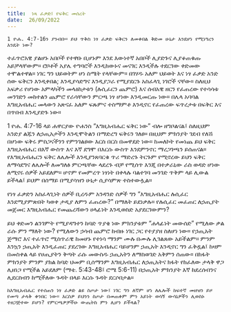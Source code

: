 ```yaml
---
title:  ነጻ ፈቃድ፤ የፍቅር መሰረት
date:  26/09/2022
---
```


`1 ዮሐ. 4:7-16ን ያንብቡ። ይህ ጥቅስ ነፃ ፈቃድ ፍቅርን ለመቀበል ቅድመ ሁኔታ እንደሆነ የሚነግረን እንዴት ነው?`

ተፈጥሮአዊ ያልሆኑ አበቦች የተዋቡ ቢሆኑም እንደ እውነተኛ አበቦች ሊያድጉና ሊያቆጠቁጡ አይቻላቸውም። ሮቦቶች አያሌ ተግባሮች እንዲከውኑና መናገር እንዲችሉ ተደርገው ቀድመው ተሞልተዋል። ነገር ግን ህይወትም ሆነ ስሜት የላቸውም። በገሃዱ አለም ህይወት እና ነፃ ፈቃድ አንድ ሰው ፍቅርን እንዲቀበል; እንዲያሳድግና እንዲያጋራ የሚያደርጉ አስፈላጊ ነገሮች ናቸው። ስለዚህ አፍቃሪ የሆነው አምላካችን መላዕክታቱን (ሉሲፈርን ጨምሮ) እና ሰብአዊ ዘርን የፈጠረው የተሳሳቱ መንገድን መከተልን ጨምሮ የራሳቸውን ምርጫ ነፃ ሆነው እንዲመርጡ ነው። በሌላ አባባል እግዚአብሔር መላውን አጽናፈ አለም ፍጹምና ተስማምቶ እንዲኖር የፈጠረው ፍጥረታቱ በፍቅር እና በጥበብ እንዲያድጉ ነው።

1 ዮሐ. 4:7-16 ላይ ሐዋርያው ዮሐንስ “እግዚአብሔር ፍቅር ነው” ብሎ ዘግቦልናል፤ ስለዚህም አንድያ ልጁን ለኃጢአታችን እንዲሞትልን በማድረግ ፍቅሩን ገለፀ። በዚህም ምክንያት ገደብ የለሽ በሆነው ፍቅሩ ምስጋናችንን የምንገልፀው እርስ በርስ በመዋደድ ነው። ከመለኮት የመነጨ ይህ ፍቅር እግዚአብሔር በእኛ ውስጥ እና እኛ ደግሞ በእርሱ ውስጥ እንደምንኖር ማረጋገጫን ይሰጠናል። የእግዚአብሔርን ፍቅር ለሌሎች እንዲያንጸባርቁ ጥሪ ማድረጉ ትርጉም የሚኖረው ይህን ፍቅር ለማሳደግና ለሌሎች ለመግለፅ ምርጫቸው ላደረጉ ብቻ የሚሰጥ እንጂ በተቃራኒው ራስ ወዳድ ሆነው ለሚኖሩ ሰዎች አይደለም። ሆኖም የመምረጥ ነፃነት በቀላሉ ባልተገባ መንገድ ጥቅም ላይ ሊውል ይችላል፤ ይህም በሰማይ በሚያሳዝን ሁኔታ ሲያሳምጽ ተስተውሏል።

የነፃ ፈቃድን አስፈላጊነት ሰዎች ቢረዱም አንዳንድ ሰዎች ግን “እግዚአብሔር ሉሲፈር እንደሚያምጽበት ካወቀ ታዲያ ለምን ፈጠረው?” በማለት ይደነቃሉ። የሉሲፈር መፈጠር ለኃጢያት መጀመር እግዚአብሔር የመጨረሻውን ሀላፊነት እንዲወስድ አያደርገውምን?

ይህ ቀድመን ልንገምት የሚያዳግተን ከባድ ጥያቄ ነው ምክንያቱም “ሐላፊነት መውሰድ” የሚለው ቃል ራሱ ምን ማለት ነው? የሚለውን ኃሳብ ጨምሮ ከብዙ ነገር ጋር የተያያዘ ስለሆነ ነው። የኃጢአት ጅማሮ እና ተፈጥሮ ሚስጥራዊ ከመሆኑ የተነሳ ማንም ሙሉ በሙሉ ሊገልጸው አይችልም። ምንም እንኳን ኃጢአት እንዲፈጠር ያደረገው እግዚአብሔር ባይሆንም ኃጢአት እንዲኖር ግን ፈቅዷል፤ ከዛም በመስቀል ላይ የሀጢያትን ቅጣት ራሱ መውስዱ ኃጢአትን ለማስወገድ አቅምን ሰጠው። በክፋት ምክንያት ምንም ያክል ከባድ ህመም ቢሰማንም እግዚአብሔር ለኃጢአትና ክፋት የከፈለው ታላቅ ዋጋ ሊዘነጋ የሚችል አይደለም (ማቴ. 5:43-48፤ ሮሜ 5:6-11) በኃጢአት ምክንያት እኛ ከደረሰብንና ሊደርስብን ከሚችለው ጉዳት በላይ እርሱ ጉዳት ደርሶበታል።

`ከእግዚአብሔር የተሰጠን ነፃ ፈቃድ ልዩ ስጦታ ነው፤ ነገር ግን ለኛም ሆነ ለሌሎች ከፍተኛ መዘዝን ይዞ የመጣ ታላቅ ቀንበር ነው። እርስዎ ይህንን ስጦታ በመጠቀም ምን አይነት ወሳኝ ውሳኔዎችን ሊወስኑ ተዘጋጅተው ይሆን? የምርጫዎቻችሁ ውጤትስ ምን ሊሆን ይችላል?`